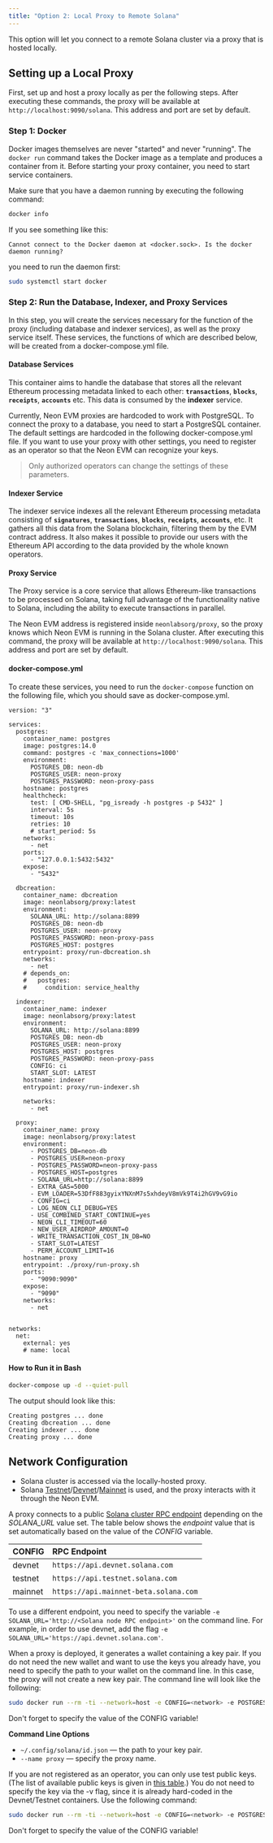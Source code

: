 ```yaml
---
title: "Option 2: Local Proxy to Remote Solana"
---
```


This option will let you connect to a remote Solana cluster via a proxy that is hosted locally.

## Setting up a Local Proxy
First, set up and host a proxy locally as per the following steps. After executing these commands, the proxy will be available at `http://localhost:9090/solana`. This address and port are set by default.

### Step 1: Docker
Docker images themselves are never "started" and never "running". The `docker run` command takes the Docker image as a template and produces a container from it. Before starting your proxy container, you need to start service containers.

Make sure that you have a daemon running by executing the following command:
```bash
docker info
```
If you see something like this:
```console
Cannot connect to the Docker daemon at <docker.sock>. Is the docker daemon running?
```
you need to run the daemon first:
```bash
sudo systemctl start docker
```

### Step 2: Run the Database, Indexer, and Proxy Services
In this step, you will create the services necessary for the function of the proxy (including database and indexer services), as well as the proxy service itself. These services, the functions of which are described below, will be created from a docker-compose.yml file.

#### Database Services
This container aims to handle the database that stores all the relevant Ethereum processing metadata linked to each other: **`transactions`**, **`blocks`**, **`receipts`**, **`accounts`** etc. This data is consumed by the **indexer** service.

Currently, Neon EVM proxies are hardcoded to work with PostgreSQL. To connect the proxy to a database, you need to start a PostgreSQL container. The default settings are hardcoded in the following docker-compose.yml file. If you want to use your proxy with other settings, you need to register as an operator so that the Neon EVM can recognize your keys.

> Only authorized operators can change the settings of these parameters.

#### Indexer Service
The indexer service indexes all the relevant Ethereum processing metadata consisting of **`signatures`**, **`transactions`**, **`blocks`**, **`receipts`**, **`accounts`**, etc. It gathers all this data from the Solana blockchain, filtering them by the EVM contract address. It also makes it possible to provide our users with the Ethereum API according to the data provided by the whole known operators.

#### Proxy Service
The Proxy service is a core service that allows Ethereum-like transactions to be processed on Solana, taking full advantage of the functionality native to Solana, including the ability to execute transactions in parallel.

The Neon EVM address is registered inside `neonlabsorg/proxy`, so the proxy knows which Neon EVM is running in the Solana cluster. After executing this command, the proxy will be available at `http://localhost:9090/solana`. This address and port are set by default.

#### docker-compose.yml
To create these services, you need to run the `docker-compose` function on the following file, which you should save as docker-compose.yml.

```console
version: "3"

services:
  postgres:
    container_name: postgres
    image: postgres:14.0
    command: postgres -c 'max_connections=1000'
    environment:
      POSTGRES_DB: neon-db
      POSTGRES_USER: neon-proxy
      POSTGRES_PASSWORD: neon-proxy-pass
    hostname: postgres
    healthcheck:
      test: [ CMD-SHELL, "pg_isready -h postgres -p 5432" ]
      interval: 5s
      timeout: 10s
      retries: 10
      # start_period: 5s
    networks:
      - net
    ports:
      - "127.0.0.1:5432:5432"
    expose:
      - "5432"

  dbcreation:
    container_name: dbcreation
    image: neonlabsorg/proxy:latest
    environment:
      SOLANA_URL: http://solana:8899
      POSTGRES_DB: neon-db
      POSTGRES_USER: neon-proxy
      POSTGRES_PASSWORD: neon-proxy-pass
      POSTGRES_HOST: postgres
    entrypoint: proxy/run-dbcreation.sh
    networks:
      - net
    # depends_on:
    #   postgres:
    #     condition: service_healthy

  indexer:
    container_name: indexer
    image: neonlabsorg/proxy:latest
    environment:
      SOLANA_URL: http://solana:8899
      POSTGRES_DB: neon-db
      POSTGRES_USER: neon-proxy
      POSTGRES_HOST: postgres
      POSTGRES_PASSWORD: neon-proxy-pass
      CONFIG: ci
      START_SLOT: LATEST
    hostname: indexer
    entrypoint: proxy/run-indexer.sh

    networks:
      - net

  proxy:
    container_name: proxy
    image: neonlabsorg/proxy:latest
    environment:
      - POSTGRES_DB=neon-db
      - POSTGRES_USER=neon-proxy
      - POSTGRES_PASSWORD=neon-proxy-pass
      - POSTGRES_HOST=postgres
      - SOLANA_URL=http://solana:8899
      - EXTRA_GAS=5000
      - EVM_LOADER=53DfF883gyixYNXnM7s5xhdeyV8mVk9T4i2hGV9vG9io
      - CONFIG=ci
      - LOG_NEON_CLI_DEBUG=YES
      - USE_COMBINED_START_CONTINUE=yes
      - NEON_CLI_TIMEOUT=60
      - NEW_USER_AIRDROP_AMOUNT=0
      - WRITE_TRANSACTION_COST_IN_DB=NO
      - START_SLOT=LATEST
      - PERM_ACCOUNT_LIMIT=16
    hostname: proxy
    entrypoint: ./proxy/run-proxy.sh
    ports:
      - "9090:9090"
    expose:
      - "9090"
    networks:
      - net


networks:
  net:
    external: yes
    # name: local
```
#### How to Run it in Bash
```bash
docker-compose up -d --quiet-pull
```
The output should look like this:
```console
Creating postgres ... done
Creating dbcreation ... done
Creating indexer ... done
Creating proxy ... done
```

## Network Configuration
  * Solana cluster is accessed via the locally-hosted proxy.
  * Solana [Testnet](https://docs.solana.com/clusters#testnet)/[Devnet](https://docs.solana.com/clusters#devnet)/[Mainnet](https://docs.solana.com/clusters#mainnet-beta) is used, and the proxy interacts with it through the Neon EVM.

A proxy connects to a public [Solana cluster RPC endpoint](https://docs.solana.com/cluster/rpc-endpoints) depending on the *SOLANA_URL* value set. The table below shows the *endpoint* value that is set automatically based on the value of the *CONFIG* variable.

CONFIG | RPC Endpoint
:-|:-
devnet | `https://api.devnet.solana.com`
testnet | `https://api.testnet.solana.com`
mainnet | `https://api.mainnet-beta.solana.com`

To use a different endpoint, you need to specify the variable `-e SOLANA_URL='http://<Solana node RPC endpoint>'` on the command line. For example, in order to use devnet, add the flag `-e SOLANA_URL='https://api.devnet.solana.com'`.

When a proxy is deployed, it generates a wallet containing a key pair. If you do not need the new wallet and want to use the keys you already have, you need to specify the path to your wallet on the command line. In this case, the proxy will not create a new key pair. The command line will look like the following:  

```bash
sudo docker run --rm -ti --network=host -e CONFIG=<network> -e POSTGRES_DB=neon-db -e POSTGRES_USER=neon-proxy -e POSTGRES_PASSWORD=neon-proxy-pass -v ~/.config/solana/id.json:/root/.config/solana/id.json --name proxy neonlabsorg/proxy:v0.5.1
```
Don't forget to specify the value of the CONFIG variable!

**Command Line Options**
  * `~/.config/solana/id.json` — the path to your key pair.
  * `--name proxy` — specify the proxy name.

If you are not registered as an operator, you can only use test public keys. (The list of available public keys is given in [this table](clusters/neon_proxy_rpc_endpoints.md).) You do not need to specify the key via the -v flag, since it is already hard-coded in the Devnet/Testnet containers. Use the following command:

```bash
sudo docker run --rm -ti --network=host -e CONFIG=<network> -e POSTGRES_DB=neon-db -e POSTGRES_USER=neon-proxy -e POSTGRES_PASSWORD=neon-proxy-pass neonlabsorg/proxy:v0.5.1
```
Don't forget to specify the value of the CONFIG variable!
